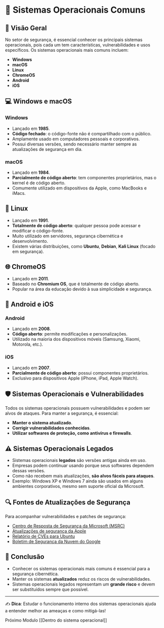 # 📌 Sistemas Operacionais Comuns

## 📖 Visão Geral
No setor de segurança, é essencial conhecer os principais sistemas operacionais, pois cada um tem características, vulnerabilidades e usos específicos. Os sistemas operacionais mais comuns incluem:

- **Windows**
- **macOS**
- **Linux**
- **ChromeOS**
- **Android**
- **iOS**

## 💻 Windows e macOS

### Windows
- Lançado em **1985**.
- **Código fechado**: o código-fonte não é compartilhado com o público.
- Amplamente usado em computadores pessoais e corporativos.
- Possui diversas versões, sendo necessário manter sempre as atualizações de segurança em dia.

### macOS
- Lançado em **1984**.
- **Parcialmente de código aberto**: tem componentes proprietários, mas o kernel é de código aberto.
- Comumente utilizado em dispositivos da Apple, como MacBooks e iMacs.

## 🐧 Linux
- Lançado em **1991**.
- **Totalmente de código aberto**: qualquer pessoa pode acessar e modificar o código-fonte.
- Muito utilizado em servidores, segurança cibernética e desenvolvimento.
- Existem várias distribuições, como **Ubuntu**, **Debian**, **Kali Linux** (focado em segurança).

## 🌐 ChromeOS
- Lançado em **2011**.
- Baseado no **Chromium OS**, que é totalmente de código aberto.
- Popular na área da educação devido à sua simplicidade e segurança.

## 📱 Android e iOS

### Android
- Lançado em **2008**.
- **Código aberto**: permite modificações e personalizações.
- Utilizado na maioria dos dispositivos móveis (Samsung, Xiaomi, Motorola, etc.).

### iOS
- Lançado em **2007**.
- **Parcialmente de código aberto**: possui componentes proprietários.
- Exclusivo para dispositivos Apple (iPhone, iPad, Apple Watch).

## 🛡️ Sistemas Operacionais e Vulnerabilidades
Todos os sistemas operacionais possuem vulnerabilidades e podem ser alvos de ataques. Para manter a segurança, é essencial:
- **Manter o sistema atualizado**.
- **Corrigir vulnerabilidades conhecidas**.
- **Utilizar softwares de proteção, como antivírus e firewalls**.

## ⚠️ Sistemas Operacionais Legados
- Sistemas operacionais **legados** são versões antigas ainda em uso.
- Empresas podem continuar usando porque seus softwares dependem dessas versões.
- Como não recebem mais atualizações, **são alvos fáceis para ataques**.
- Exemplo: Windows XP e Windows 7 ainda são usados em alguns ambientes corporativos, mesmo sem suporte oficial da Microsoft.

## 🔍 Fontes de Atualizações de Segurança
Para acompanhar vulnerabilidades e patches de segurança:
- [Centro de Resposta de Segurança da Microsoft (MSRC)](https://www.microsoft.com/en-us/msrc)
- [Atualizações de segurança da Apple](https://support.apple.com/en-us/HT201222)
- [Relatório de CVEs para Ubuntu](https://ubuntu.com/security/cve)
- [Boletim de Segurança da Nuvem do Google](https://cloud.google.com/security)

## 🎯 Conclusão
- Conhecer os sistemas operacionais mais comuns é essencial para a segurança cibernética.
- Manter os sistemas **atualizados** reduz os riscos de vulnerabilidades.
- Sistemas operacionais legados representam um **grande risco** e devem ser substituídos sempre que possível.

---
✍️ **Dica**: Estudar o funcionamento interno dos sistemas operacionais ajuda a entender melhor as ameaças e como mitigá-las!

Próximo Modulo [[Dentro do sistema operacional]]



